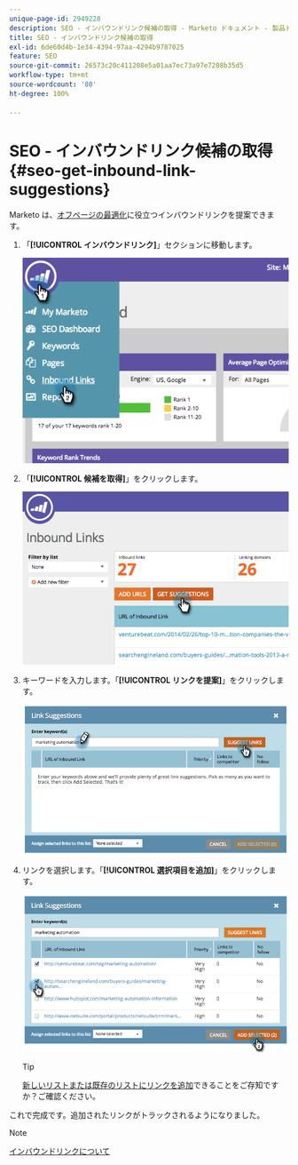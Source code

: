 ```yaml
---
unique-page-id: 2949228
description: SEO - インバウンドリンク候補の取得 - Marketo ドキュメント - 製品ドキュメント
title: SEO - インバウンドリンク候補の取得
exl-id: 6de60d4b-1e34-4394-97aa-4294b9787025
feature: SEO
source-git-commit: 26573c20c411208e5a01aa7ec73a97e7208b35d5
workflow-type: tm+mt
source-wordcount: '80'
ht-degree: 100%

---
```


# SEO - インバウンドリンク候補の取得 {#seo-get-inbound-link-suggestions}

Marketo は、[オフページの最適化](/help/marketo/product-docs/additional-apps/seo/understanding-seo/understanding-search-engine-optimization.md)に役立つインバウンドリンクを提案できます。

1. 「**[!UICONTROL インバウンドリンク]**」セクションに移動します。

   ![](assets/image2014-9-18-13-3a20-3a44.png)

1. 「**[!UICONTROL 候補を取得]**」をクリックします。

   ![](assets/image2014-9-18-13-3a21-3a8.png)

1. キーワードを入力します。「**[!UICONTROL リンクを提案]**」をクリックします。

   ![](assets/image2014-9-18-13-3a21-3a31.png)

1. リンクを選択します。「**[!UICONTROL 選択項目を追加]**」をクリックします。

   ![](assets/image2014-9-18-13-3a21-3a40.png)

   >[!TIP]
   >
   >[新しいリストまたは既存のリストにリンクを追加](/help/marketo/product-docs/additional-apps/seo/inbound-links/seo-add-remove-an-inbound-link-url-from-a-list.md)できることをご存知ですか？ご確認ください。

これで完成です。追加されたリンクがトラックされるようになりました。

>[!NOTE]
>
>[インバウンドリンクについて](/help/marketo/product-docs/additional-apps/seo/inbound-links/seo-understanding-inbound-links.md)
